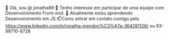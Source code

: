👋 Olá, sou @ jonatha89
👀 Tenho interesse em participar de uma equipe com Desenvolvimento Front-end.
🌱 Atualmente estou aprendendo Desenvolvimento em JS
📫Como entrar em contato comigo pelo https://www.linkedin.com/in/jonatha-mendon%C3%A7a-364281126/ ou 83-98710-8728
